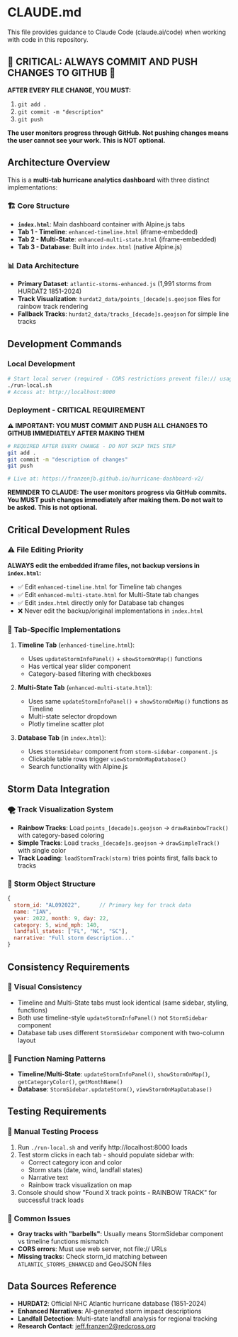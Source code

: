 # CLAUDE.md

This file provides guidance to Claude Code (claude.ai/code) when working with code in this repository.

## 🚨 CRITICAL: ALWAYS COMMIT AND PUSH CHANGES TO GITHUB 🚨
**AFTER EVERY FILE CHANGE, YOU MUST:**
1. `git add .`
2. `git commit -m "description"`  
3. `git push`

**The user monitors progress through GitHub. Not pushing changes means the user cannot see your work. This is NOT optional.**

## Architecture Overview

This is a **multi-tab hurricane analytics dashboard** with three distinct implementations:

### 🏗️ **Core Structure**
- **`index.html`**: Main dashboard container with Alpine.js tabs
- **Tab 1 - Timeline**: `enhanced-timeline.html` (iframe-embedded)  
- **Tab 2 - Multi-State**: `enhanced-multi-state.html` (iframe-embedded)
- **Tab 3 - Database**: Built into `index.html` (native Alpine.js)

### 📊 **Data Architecture**
- **Primary Dataset**: `atlantic-storms-enhanced.js` (1,991 storms from HURDAT2 1851-2024)
- **Track Visualization**: `hurdat2_data/points_[decade]s.geojson` files for rainbow track rendering
- **Fallback Tracks**: `hurdat2_data/tracks_[decade]s.geojson` for simple line tracks

## Development Commands

### Local Development
```bash
# Start local server (required - CORS restrictions prevent file:// usage)
./run-local.sh
# Access at: http://localhost:8000
```

### Deployment - CRITICAL REQUIREMENT
**⚠️ IMPORTANT: YOU MUST COMMIT AND PUSH ALL CHANGES TO GITHUB IMMEDIATELY AFTER MAKING THEM**

```bash
# REQUIRED AFTER EVERY CHANGE - DO NOT SKIP THIS STEP
git add .
git commit -m "description of changes"
git push

# Live at: https://franzenjb.github.io/hurricane-dashboard-v2/
```

**REMINDER TO CLAUDE: The user monitors progress via GitHub commits. You MUST push changes immediately after making them. Do not wait to be asked. This is not optional.**

## Critical Development Rules

### ⚠️ **File Editing Priority**
**ALWAYS edit the embedded iframe files, not backup versions in `index.html`:**
- ✅ Edit `enhanced-timeline.html` for Timeline tab changes
- ✅ Edit `enhanced-multi-state.html` for Multi-State tab changes  
- ✅ Edit `index.html` directly only for Database tab changes
- ❌ Never edit the backup/original implementations in `index.html`

### 🎯 **Tab-Specific Implementations**
1. **Timeline Tab** (`enhanced-timeline.html`):
   - Uses `updateStormInfoPanel()` + `showStormOnMap()` functions
   - Has vertical year slider component
   - Category-based filtering with checkboxes

2. **Multi-State Tab** (`enhanced-multi-state.html`):
   - Uses same `updateStormInfoPanel()` + `showStormOnMap()` functions as Timeline
   - Multi-state selector dropdown
   - Plotly timeline scatter plot

3. **Database Tab** (in `index.html`):
   - Uses `StormSidebar` component from `storm-sidebar-component.js`
   - Clickable table rows trigger `viewStormOnMapDatabase()`
   - Search functionality with Alpine.js

## Storm Data Integration

### 🌪️ **Track Visualization System**
- **Rainbow Tracks**: Load `points_[decade]s.geojson` → `drawRainbowTrack()` with category-based coloring
- **Simple Tracks**: Load `tracks_[decade]s.geojson` → `drawSimpleTrack()` with single color
- **Track Loading**: `loadStormTrack(storm)` tries points first, falls back to tracks

### 📍 **Storm Object Structure**
```javascript
{
  storm_id: "AL092022",      // Primary key for track data
  name: "IAN",
  year: 2022, month: 9, day: 22,
  category: 5, wind_mph: 140,
  landfall_states: ["FL", "NC", "SC"],
  narrative: "Full storm description..."
}
```

## Consistency Requirements

### 🎨 **Visual Consistency**
- Timeline and Multi-State tabs must look identical (same sidebar, styling, functions)
- Both use timeline-style `updateStormInfoPanel()` not `StormSidebar` component
- Database tab uses different `StormSidebar` component with two-column layout

### 🔧 **Function Naming Patterns**
- **Timeline/Multi-State**: `updateStormInfoPanel()`, `showStormOnMap()`, `getCategoryColor()`, `getMonthName()`
- **Database**: `StormSidebar.updateStorm()`, `viewStormOnMapDatabase()`

## Testing Requirements

### 🧪 **Manual Testing Process**
1. Run `./run-local.sh` and verify http://localhost:8000 loads
2. Test storm clicks in each tab - should populate sidebar with:
   - Correct category icon and color
   - Storm stats (date, wind, landfall states)
   - Narrative text
   - Rainbow track visualization on map
3. Console should show "Found X track points - RAINBOW TRACK" for successful track loads

### 🚨 **Common Issues**
- **Gray tracks with "barbells"**: Usually means StormSidebar component vs timeline functions mismatch
- **CORS errors**: Must use web server, not file:// URLs
- **Missing tracks**: Check storm_id matching between `ATLANTIC_STORMS_ENHANCED` and GeoJSON files

## Data Sources Reference

- **HURDAT2**: Official NHC Atlantic hurricane database (1851-2024)
- **Enhanced Narratives**: AI-generated storm impact descriptions
- **Landfall Detection**: Multi-state landfall analysis for regional tracking
- **Research Contact**: jeff.franzen2@redcross.org